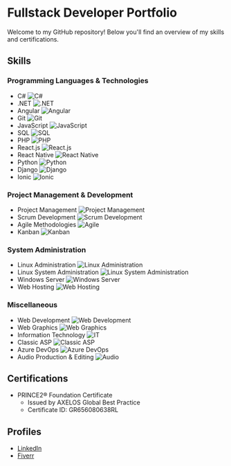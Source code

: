 # Fullstack Developer Portfolio

Welcome to my GitHub repository! Below you'll find an overview of my skills and certifications.

## Skills

### Programming Languages & Technologies

- C# ![C#](https://img.shields.io/badge/C%23-239120?style=for-the-badge&logo=csharp&logoColor=white)
- .NET ![.NET](https://img.shields.io/badge/.NET-512BD4?style=for-the-badge&logo=.net&logoColor=white)
- Angular ![Angular](https://img.shields.io/badge/Angular-DD0031?style=for-the-badge&logo=angular&logoColor=white)
- Git ![Git](https://img.shields.io/badge/Git-F05032?style=for-the-badge&logo=git&logoColor=white)
- JavaScript ![JavaScript](https://img.shields.io/badge/JavaScript-F7DF1E?style=for-the-badge&logo=javascript&logoColor=black)
- SQL ![SQL](https://img.shields.io/badge/SQL-4479A1?style=for-the-badge&logo=postgresql&logoColor=white)
- PHP ![PHP](https://img.shields.io/badge/PHP-777BB4?style=for-the-badge&logo=php&logoColor=white)
- React.js ![React.js](https://img.shields.io/badge/React-61DAFB?style=for-the-badge&logo=react&logoColor=white)
- React Native ![React Native](https://img.shields.io/badge/React_Native-61DAFB?style=for-the-badge&logo=react&logoColor=white)
- Python ![Python](https://img.shields.io/badge/Python-3776AB?style=for-the-badge&logo=python&logoColor=white)
- Django ![Django](https://img.shields.io/badge/Django-092E20?style=for-the-badge&logo=django&logoColor=white)
- Ionic ![Ionic](https://img.shields.io/badge/Ionic-3880FF?style=for-the-badge&logo=ionic&logoColor=white)

### Project Management & Development

- Project Management ![Project Management](https://img.shields.io/badge/Project_Management-2C3E50?style=for-the-badge)
- Scrum Development ![Scrum Development](https://img.shields.io/badge/Scrum-6DB33F?style=for-the-badge&logo=scrum&logoColor=white)
- Agile Methodologies ![Agile](https://img.shields.io/badge/Agile-009FDA?style=for-the-badge&logo=agile&logoColor=white)
- Kanban ![Kanban](https://img.shields.io/badge/Kanban-009FDA?style=for-the-badge&logo=kanban&logoColor=white)

### System Administration

- Linux Administration ![Linux Administration](https://img.shields.io/badge/Linux_Administration-FCC624?style=for-the-badge&logo=linux&logoColor=black)
- Linux System Administration ![Linux System Administration](https://img.shields.io/badge/Linux_System_Administration-FCC624?style=for-the-badge&logo=linux&logoColor=black)
- Windows Server ![Windows Server](https://img.shields.io/badge/Windows_Server-0078D6?style=for-the-badge&logo=windows&logoColor=white)
- Web Hosting ![Web Hosting](https://img.shields.io/badge/Web_Hosting-FFA500?style=for-the-badge&logo=internetexplorer&logoColor=white)

### Miscellaneous

- Web Development ![Web Development](https://img.shields.io/badge/Web_Development-3498DB?style=for-the-badge&logo=html5&logoColor=white)
- Web Graphics ![Web Graphics](https://img.shields.io/badge/Web_Graphics-3498DB?style=for-the-badge&logo=adobeillustrator&logoColor=white)
- Information Technology ![IT](https://img.shields.io/badge/Information_Technology-000000?style=for-the-badge&logo=information)
- Classic ASP ![Classic ASP](https://img.shields.io/badge/Classic_ASP-6E2594?style=for-the-badge&logo=asp&logoColor=white)
- Azure DevOps ![Azure DevOps](https://img.shields.io/badge/Azure-DevOps-blue)
- Audio Production & Editing ![Audio](https://img.shields.io/badge/Audio-FF0000?style=for-the-badge&logo=audible&logoColor=white)

## Certifications

- PRINCE2® Foundation Certificate
  - Issued by AXELOS Global Best Practice
  - Certificate ID: GR656080638RL

## Profiles

- [LinkedIn](https://www.linkedin.com/in/robertluczynski)
- [Fiverr](https://www.fiverr.com/robertluczynski)

